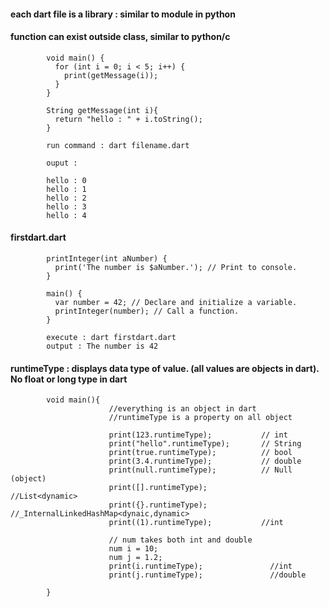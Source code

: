 #### each dart file is a library : similar to module in python

#### function can exist outside class, similar to python/c

            void main() {
              for (int i = 0; i < 5; i++) {
                print(getMessage(i));
              }
            }
            
            String getMessage(int i){
              return "hello : " + i.toString();
            }

            run command : dart filename.dart
            
            ouput : 

            hello : 0
            hello : 1
            hello : 2
            hello : 3
            hello : 4


#### firstdart.dart

            printInteger(int aNumber) {
              print('The number is $aNumber.'); // Print to console.
            }

            main() {
              var number = 42; // Declare and initialize a variable.
              printInteger(number); // Call a function.
            }
            
            execute : dart firstdart.dart
            output : The number is 42


#### runtimeType : displays data type of value. (all values are objects in dart). No float or long type in dart

            void main(){
                          //everything is an object in dart
                          //runtimeType is a property on all object
                          
                          print(123.runtimeType);           // int
                          print("hello".runtimeType);       // String
                          print(true.runtimeType);          // bool
                          print(3.4.runtimeType);           // double
                          print(null.runtimeType);          // Null (object)
                          print([].runtimeType);            //List<dynamic>
                          print({}.runtimeType);            //_InternalLinkedHashMap<dynaic,dynamic>
                          print((1).runtimeType);           //int

                          // num takes both int and double
                          num i = 10;
                          num j = 1.2;
                          print(i.runtimeType);               //int
                          print(j.runtimeType);               //double

            }


